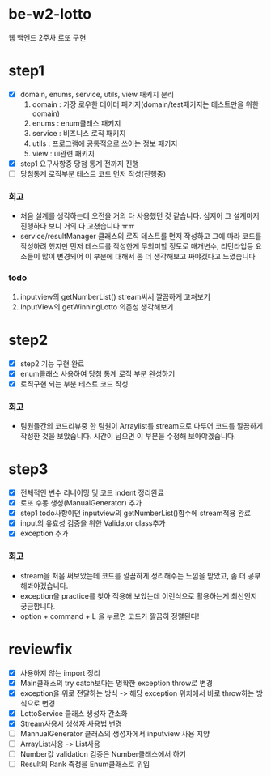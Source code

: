 # be-w2-lotto
웹 백엔드 2주차 로또 구현

# step1
- [x] domain, enums, service, utils, view 패키지 분리
   1. domain : 가장 로우한 데이터 패키지(domain/test패키지는 테스트만을 위한 domain)
   2. enums : enum클래스 패키지
   3. service : 비즈니스 로직 패키지
   4. utils : 프로그램에 공통적으로 쓰이는 정보 패키지
   5. view : ui관련 패키지
- [x] step1 요구사항중 당첨 통계 전까지 진행
- [ ] 당첨통계 로직부분 테스트 코드 먼저 작성(진행중)

### 회고
- 처음 설계를 생각하는데 오전을 거의 다 사용했던 것 같습니다. 심지어 그 설계마저 진행하다 보니 거의 다 고쳤습니다 ㅠㅠ
- service/resultManager 클래스의 로직 테스트를 먼저 작성하고 그에 따라 코드를 작성하려 했지만 먼저 테스트를 작성한게 무의미할 정도로
매개변수, 리턴타입등 요소들이 많이 변경되어 이 부분에 대해서 좀 더 생각해보고 짜야겠다고 느꼈습니다


### todo
1. inputview의 getNumberList() stream써서 깔끔하게 고쳐보기
2. InputView의 getWinningLotto 의존성 생각해보기


# step2
- [x] step2 기능 구현 완료
- [x] enum클래스 사용하여 당첨 통계 로직 부분 완성하기
- [x] 로직구현 되는 부분 테스트 코드 작성

### 회고
- 팀원들간의 코드리뷰중 한 팀원이 Arraylist를 stream으로 다루어 코드를 깔끔하게 작성한 것을 보았습니다. 시간이 남으면 이 부분을 수정해 보아야겠습니다.

# step3 
- [x] 전체적인 변수 리네이밍 및 코드 indent 정리완료
- [x] 로또 수동 생성(ManualGenerator) 추가
- [x] step1 todo사항이던 inputview의 getNumberList()함수에 stream적용 완료
- [x] input의 유효성 검증을 위한 Validator class추가
- [x] exception 추가

### 회고
- stream을 처음 써보았는데 코드를 깔끔하게 정리해주는 느낌을 받았고, 좀 더 공부해봐야겠습니다.
- exception을 practice를 찾아 적용해 보았는데 이런식으로 활용하는게 최선인지 궁금합니다.
- option + command + L 을 누르면 코드가 깔끔히 정렬된다!

# reviewfix
- [x] 사용하지 않는 import 정리
- [x] Main클래스의 try catch보다는 명확한 exception throw로 변경
- [x] exception을 위로 전달하는 방식 -> 해당 exception 위치에서 바로 throw하는 방식으로 변경
- [x] LottoService 클래스 생성자 간소화
- [x] Stream사용시 생성자 사용법 변경
- [ ] MannualGenerator 클래스의 생성자에서 inputview 사용 지양
- [ ] ArrayList사용 -> List사용
- [ ] Number값 validation 검증은 Number클래스에서 하기
- [ ] Result의 Rank 측정을 Enum클래스로 위임